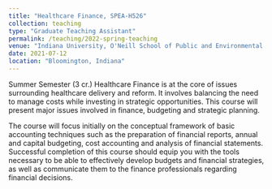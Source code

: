 ```yaml
---
title: "Healthcare Finance, SPEA-H526"
collection: teaching
type: "Graduate Teaching Assistant"
permalink: /teaching/2022-spring-teaching
venue: "Indiana University, O'Neill School of Public and Environmental Affairs"
date: 2021-07-12
location: "Bloomington, Indiana"
---
```


Summer Semester (3 cr.)
Healthcare Finance is at the core of issues surrounding healthcare delivery and reform. It involves balancing the need to manage costs while investing in strategic opportunities. This course will present major issues involved in finance, budgeting and strategic planning.  

The course will focus initially on the conceptual framework of basic accounting techniques such as the preparation of financial reports, annual and capital budgeting, cost accounting and analysis of financial statements. Successful completion of this course should equip you with the tools necessary to be able to effectively develop budgets and financial strategies, as well as communicate them to the finance professionals regarding financial decisions.
